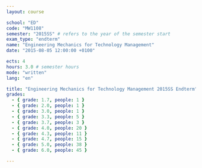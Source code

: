 ```yaml
---
layout: course

school: "ED"
code: "MW1108"
semester: "2015SS" # refers to the year of the semester start
exam_type: "endterm"
name: "Engineering Mechanics for Technology Management"
date: "2015-08-05 12:00:00 +0100"

ects: 4
hours: 3.0 # semester hours
mode: "written"
lang: "en"

title: "Engineering Mechanics for Technology Management 2015SS Endterm"
grades:
  - { grade: 1.7, people: 1 }
  - { grade: 2.0, people: 1 }
  - { grade: 3.0, people: 1 }
  - { grade: 3.3, people: 5 }
  - { grade: 3.7, people: 3 }
  - { grade: 4.0, people: 20 }
  - { grade: 4.3, people: 11 }
  - { grade: 4.7, people: 15 }
  - { grade: 5.0, people: 38 }
  - { grade: 6.0, people: 45 }

---
```



